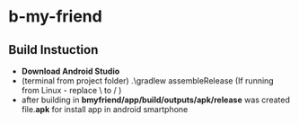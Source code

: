 # b-my-friend

## Build Instuction
- **Download Android Studio**
- (terminal from project folder) .\gradlew assembleRelease  (If running from Linux - replace \ to / )
- after building in **bmyfriend/app/build/outputs/apk/release** was created file.**apk** for install app in android smartphone
